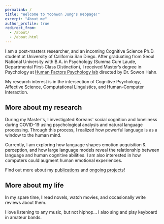 ```yaml
---
permalink: /
title: "Welcome to Yoonwon Jung's Webpage!"
excerpt: "About me"
author_profile: true
redirect_from: 
  - /about/
  - /about.html
---
```


I am a post-masters researcher, and an incoming Cognitive Science Ph.D. student at University of California San Diego. After graduating from Seoul National University with B.A. in Psychology (Summa Cum Laude, Departmental First-Class Distinction), I received Master’s degree in Psychology at [Human Factors Psychology lab](http://hfpsych.snu.ac.kr) directed by Dr. Sowon Hahn.

My research interest is in the intersection of Cognitive Psychology, Affective Science, Computational Linguistics, and Human-Computer Interaction.

More about my research
------
During my Master's, I investigated Koreans' social cognition and loneliness during COVID-19 using psychological analysis and natural language processing. Through this process, I realized how powerful language is as a window to the human mind. 

Currently, I am exploring how language shapes emotion acquisition & perception, and how large language models reveal the relationship between language and human cognitive abilities. I am also interested in how computers could augment human emotional experiences.

Find out more about my [publications](publications) and [ongoing projects](portfolio)!

More about my life
------
In my spare time, I read novels, watch movies, and occasionally write reviews about them.

I love listening to any music, but not hiphop... I also sing and play keyboard in amateur bands.
